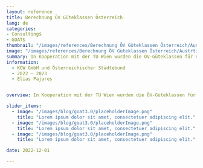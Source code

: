 ```yaml
---
layout: reference
title: Berechnung ÖV Güteklassen Österreich
lang: de
categories:
- Consulting$
- GOAT$
thumbnail: "/images/references/Berechnung ÖV Güteklassen Österreich/AustrtiaThumbnail.webp"
image: "/images/references/Berechnung ÖV Güteklassen Österreich/AustrtiaBanner.webp"
summary: In Kooperation mit der TU Wien wurden die ÖV-Güteklassen für das gesamte Land Österreich berechnet.
information:
  - KCW GmbH und Österreichischer Städtebund
  - 2022 – 2023 
  - Elias Pajares


overview: In Kooperation mit der TU Wien wurden die ÖV-Güteklassen für das gesamte Land Österreich berechnet. Die von uns gelieferten Analysen dienen als Grundlage, um die ÖV-Güte von Städten und Ländern finanzierter Verkehre zu vergleichen.

slider_items:
  - image: "/images/blog/goat3.0/placeholderImage.png"
    title: "Lorem ipsum dolor sit amet, consectetuer adipiscing elit."
  - image: "/images/blog/goat3.0/placeholderImage.png"
    title: "Lorem ipsum dolor sit amet, consectetuer adipiscing elit."
  - image: "/images/blog/goat3.0/placeholderImage.png"
    title: "Lorem ipsum dolor sit amet, consectetuer adipiscing elit."

date: 2022-12-01

---
```


